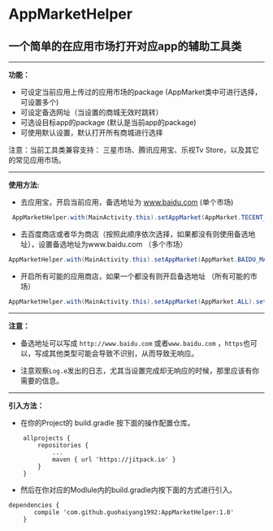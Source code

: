 # **AppMarketHelper**
## **一个简单的在应用市场打开对应app的辅助工具类**

---
**功能：**

 - 可设定当前应用上传过的应用市场的package (AppMarket类中可进行选择，可设置多个)
 - 可设定备选网址（当设置的商城无效时跳转）
 - 可选设目标app的package (默认是当前app的package)
 - 可使用默认设置，默认打开所有商城进行选择

注意：当前工具类兼容支持： 三星市场、腾讯应用宝、乐视Tv Store，以及其它的常见应用市场。
 

---

**使用方法:**


 - 去应用宝，开启当前应用，备选地址为 www.baidu.com (单个市场)
 

```java
 AppMarketHelper.with(MainActivity.this).setAppMarket(AppMarket.TECENT_MARKET).setAppUrl("www.baidu.com").go();

```

- 去百度商店或者华为商店（按照此顺序依次选择，如果都没有则使用备选地址），设置备选地址为www.baidu.com  （多个市场）
     

```java
AppMarketHelper.with(MainActivity.this).setAppMarket(AppMarket.BAIDU_MARKET, AppMarket.HUAWEI_MARKET).setAppUrl("www.baidu.com").go();
```

- 开启所有可能的应用商店，如果一个都没有则开启备选地址 （所有可能的市场）
     

```java
AppMarketHelper.with(MainActivity.this).setAppMarket(AppMarket.ALL).setAppUrl("www.baidu.com").go();
```

---


**注意：**
 

 - 备选地址可以写成 `http://www.baidu.com` 或者`www.baidu.com` ，`https`也可以，写成其他类型可能会导致不识别，从而导致无响应。

 - 注意观察`Log.e`发出的日志，尤其当设置完成却无响应的时候，那里应该有你需要的信息。


---

**引入方法：**

 - 在你的Project的 build.gradle 按下面的操作配置仓库。
```
	allprojects {
		repositories {
			...
			maven { url 'https://jitpack.io' }
		}
	}
```

 - 然后在你对应的Modlule内的build.gradle内按下面的方式进行引入。

	

```
dependencies {
       compile 'com.github.guohaiyang1992:AppMarketHelper:1.0'
	}
```
